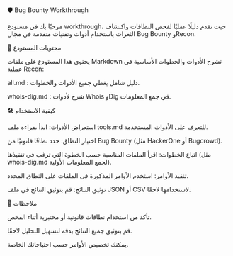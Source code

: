 🛡️ Bug Bounty Workthrough

مرحبًا بك في مستودع workthrough، حيث نقدم دليلًا عمليًا لفحص النطاقات واكتشاف الثغرات باستخدام أدوات وتقنيات متقدمة في مجال Bug Bounty وRecon.

📂 محتويات المستودع

يحتوي هذا المستودع على ملفات Markdown تشرح الأدوات والخطوات الأساسية في عملية Recon:

all.md
: دليل شامل يغطي جميع الأدوات والخطوات.


whois-dig.md
: شرح لأدوات Whois وDig في جمع المعلومات.

🛠️ كيفية الاستخدام

استعراض الأدوات: ابدأ بقراءة ملف tools.md
 للتعرف على الأدوات المستخدمة.

اختيار النطاق: حدد نطاقًا قانونيًا من Bug Bounty (مثل HackerOne أو Bugcrowd).

اتباع الخطوات: اقرأ الملفات المناسبة حسب الخطوة التي ترغب في تنفيذها (مثل whois-dig.md
 لجمع المعلومات الأولية).

تنفيذ الأوامر: استخدم الأوامر المذكورة في الملفات على النطاق المحدد.

توثيق النتائج: قم بتوثيق النتائج في ملف JSON أو CSV لاستخدامها لاحقًا.

📌 ملاحظات

تأكد من استخدام نطاقات قانونية أو مختبرية أثناء الفحص.

قم بتوثيق جميع النتائج بدقة لتسهيل التحليل لاحقًا.

يمكنك تخصيص الأوامر حسب احتياجاتك الخاصة.
